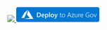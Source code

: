 

<a href="https://portal.azure.com/#create/Microsoft.Template/uri/https%3A%2F%2Fraw.githubusercontent.com%2Fjuliango2100%2Fmynotebooks%2Fmaster%2Fwatchlist-template.json" target="_blank">
    <img src="https://aka.ms/deploytoazurebutton""/>
</a>
<a href="https://portal.azure.us/#create/Microsoft.Template/uri/https%3A%2F%2Fraw.githubusercontent.com%2Fjuliango2100%2Fmynotebooks%2Fmaster%2Fwatchlist-template.json" target="_blank">
<img src="https://raw.githubusercontent.com/Azure/azure-quickstart-templates/master/1-CONTRIBUTION-GUIDE/images/deploytoazuregov.png"/>
</a>
